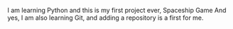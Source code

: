 I am learning Python and this is my first project ever, Spaceship Game
And yes, I am also learning Git, and adding a repository is a first for me.
